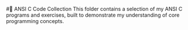 #🧠 ANSI C Code Collection
This folder contains a selection of my ANSI C programs and exercises, built to demonstrate my understanding of core programming concepts.
